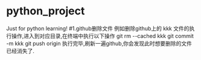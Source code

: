 # python_project
Just for python learning!
#1.github删除文件
例如删除github上的 kkk 文件的执行操作,进入到对应目录,在终端中执行以下操作
git rm --cached kkk
git commit -m kkk
git push origin
执行完毕,刷新一遍github,你会发现此时想要删除的文件已经消失了.

